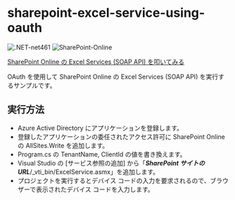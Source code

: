 # sharepoint-excel-service-using-oauth

![.NET-net461](https://img.shields.io/badge/.NET-net461-green)
![SharePoint-Online](https://img.shields.io/badge/SharePoint-Online-blue.svg)

[SharePoint Online の Excel Services (SOAP API) を叩いてみる](https://zenn.dev/karamem0/articles/2017_06_13_190000)

OAuth を使用して SharePoint Online の Excel Services (SOAP API) を実行するサンプルです。

## 実行方法

- Azure Active Directory にアプリケーションを登録します。
- 登録したアプリケーションの委任されたアクセス許可に SharePoint Online の AllSites.Write を追加します。
- Program.cs の TenantName, ClientId の値を書き換えます。
- Visual Studio の [サービス参照の追加] から「***SharePoint サイトの URL***/_vti_bin/ExcelService.asmx」を追加します。
- プロジェクトを実行するとデバイス コードの入力を要求されるので、ブラウザーで表示されたデバイス コードを入力します。
